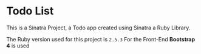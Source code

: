 # Todo List

This is a Sinatra Project, a Todo app created using Sinatra a Ruby Library.

The Ruby version used for this project is `2.5.3`
For the Front-End **Bootstrap 4** is used

